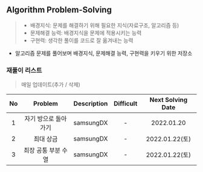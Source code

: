 ## Algorithm Problem-Solving
>- 배경지식: 문제를 해결하기 위해 필요한 지식(자료구조, 알고리즘 등)
>- 문제해결 능력: 배경지식을 문제에 적용시키는 능력
>- 구현력: 생각한 풀이를 코드로 잘 옮겨내는 능력

- 알고리즘 문제를 풀어보며 배경지식, 문제해결 능력, 구현력을 키우기 위한 저장소

### 재풀이 리스트
>매일 업데이트(추가 / 삭제)

| No | Problem | Description | Difficult | Next Solving Date |
|:------:|:---------:|:---------:|:-----------:|:-----------:|
| 1 | 자기 방으로 돌아가기 | samsungDX | - |  2022.01.20 |
| 2 | 최대 상금 | samsungDX | - |  2022.01.22(토) |
| 3 | 최장 공통 부분 수열 | samsungDX | - |  2022.01.22(토) |
